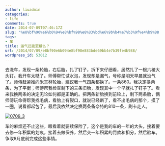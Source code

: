 ```yaml
---
author: liuadmin
categories:
- life
comments: true
date: 2014-07-09T07:46:17Z
slug: '%e8%bf%90%e6%b0%94%e8%bf%98%e8%83%bd%e6%9b%b4%e7%b3%9f%e4%b9%88'
tags:
- 车
title: 运气还能更糟么？
url: /2014/07/09/e8bf90e6b094e8bf98e883bde69bb4e7b39fe4b988/
wordpress_id: 53012
---
```


去洗车，发现一条轮胎，右后胎，扎了钉子，拆下来仔细看，居然扎了一根六棱大头钉。我开车太糙了。师傅帮忙试水泡，发现却是漏气，号称是明天早晨就没气了。师傅赶紧推向米其林轮胎，建议我一气四条都换了。一条860。我决定换两条，为了平衡；师傅帮我检查剩下的三条旧胎，发现其中一个早就扎了钉子了。看来我换两条的决定无论如何都是正确的。把两条新胎换到前轮上，剩下两条胎，俩师傅玩命得帮我找毛病，看胎上有裂口，就说已经断了，看不出毛病的那个，摸了一圈，说看都起包了。最后我依然决定换两条备奈特的810一条，刷卡走人。

[![0709_3](http://cdn1.martinliu.cn/wp-content/uploads/2014/07/0709_3-1024x767.jpg)](http://cdn1.martinliu.cn/wp-content/uploads/2014/07/0709_3.jpg)

车的麻烦还不止这些，眼看着就要续保险了，这个是我的车的一年的大头，接着要去修一年积累的划痕，接着去做保养，然后交一年积累的罚款和扣分，然后验车。争取8月底前完成这些事情。
